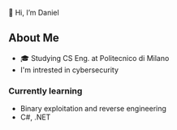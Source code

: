 👋 Hi, I’m Daniel

## About Me
- 🎓 Studying CS Eng. at Politecnico di Milano
- I'm intrested in cybersecurity
### Currently learning
- Binary exploitation and reverse engineering
- C#, .NET

<!---
Shalito01/Shalito01 is a ✨ special ✨ repository because its `README.md` (this file) appears on your GitHub profile.
You can click the Preview link to take a look at your changes.
--->
